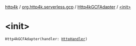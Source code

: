 [http4k](../../index.md) / [org.http4k.serverless.gcp](../index.md) / [Http4kGCFAdapter](index.md) / [&lt;init&gt;](./-init-.md)

# &lt;init&gt;

`Http4kGCFAdapter(handler: `[`HttpHandler`](../../org.http4k.core/-http-handler.md)`)`